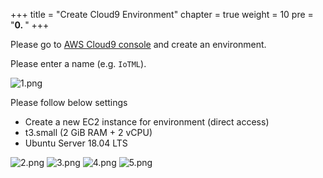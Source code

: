 +++
title = "Create Cloud9 Environment"
chapter = true
weight = 10
pre = "<b>0. </b>"
+++

Please go to [AWS Cloud9 console](https://console.aws.amazon.com/cloud9/home/create?region=us-east-1) and create an environment.

Please enter a name (e.g. ```IoTML```).

![1.png](/images/0/1.png)

Please follow below settings
+ Create a new EC2 instance for environment (direct access)
+ t3.small (2 GiB RAM + 2 vCPU)
+ Ubuntu Server 18.04 LTS

![2.png](/images/0/2.png)
![3.png](/images/0/3.png)
![4.png](/images/0/4.png)
![5.png](/images/0/5.png)


